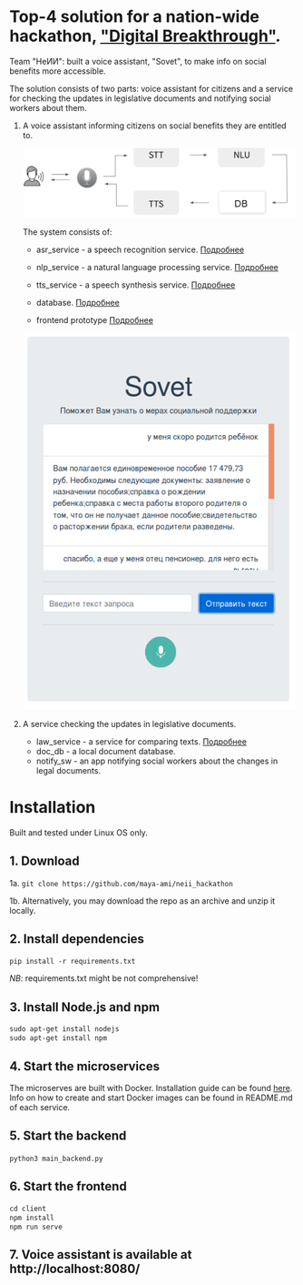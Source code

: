 # Top-4 solution for a nation-wide hackathon, ["Digital Breakthrough"](https://leadersofdigital.ru/event/63012/case/104504).

Team "НеИИ": built a voice assistant, "Sovet", to make info on social benefits more accessible.

The solution consists of two parts: voice assistant for citizens and a service for checking the updates in legislative documents and notifying social workers about them.

1. A voice assistant informing citizens on social benefits they are entitled to.

    ![](scheme.png)

    The system consists of:

    - asr_service - a speech recognition service. [Подробнее](https://github.com/maya-ami/neii_hackathon/tree/master/asr_service)

    - nlp_service - a natural language processing service. [Подробнее](https://github.com/maya-ami/neii_hackathon/tree/master/nlp_service)

    - tts_service - a speech synthesis service. [Подробнее](https://github.com/maya-ami/neii_hackathon/tree/master/tts_service)

    - database. [Подробнее](https://github.com/maya-ami/neii_hackathon/tree/master/db)

    - frontend prototype [Подробнее](https://github.com/maya-ami/neii_hackathon/tree/master/client)

    ![](frontend_prototype.png)

2. A service checking the updates in legislative documents.

    - law_service - a service for comparing texts. [Подробнее](https://github.com/maya-ami/neii_hackathon/tree/master/law_service)
    - doc_db - a local document database.
    - notify_sw - an app notifying social workers about the changes in legal documents.


# Installation

Built and tested under Linux OS only.

## 1. Download

 1a. `git clone https://github.com/maya-ami/neii_hackathon`

 1b. Alternatively, you may download the repo as an archive and unzip it locally.

## 2. Install dependencies

`pip install -r requirements.txt`

*NB*: requirements.txt might be not comprehensive!

## 3. Install Node.js and npm

```
sudo apt-get install nodejs
sudo apt-get install npm
```

## 4. Start the microservices

The microserves are built with Docker. Installation guide can be found [here](https://docs.docker.com/engine/install/).
Info on how to create and start Docker images can be found in README.md of each service.

## 5. Start the backend

`python3 main_backend.py`

## 6. Start the frontend
```
cd client
npm install
npm run serve
```
## 7. Voice assistant is available at http://localhost:8080/
